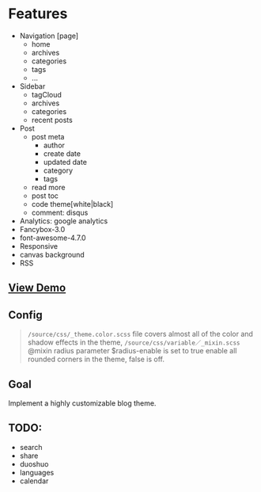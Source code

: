 # Features

- Navigation [page]
  - home
  - archives
  - categories
  - tags
  - ...
- Sidebar
  - tagCloud
  - archives
  - categories
  - recent posts
- Post
  - post meta
    - author
    - create date
    - updated date
    - category
    - tags
  - read more
  - post toc
  - code theme[white|black]
  - comment: disqus
- Analytics: google analytics
- Fancybox-3.0
- font-awesome-4.7.0
- Responsive
- canvas background
- RSS

## [View Demo](https://lencx.github.io/blog/)

## Config

> `/source/css/_theme.color.scss` file covers almost all of the color and shadow effects in the theme, `/source/css/variable／_mixin.scss` @mixin radius parameter $radius-enable is set to true enable all rounded corners in the theme, false is off.

## Goal
Implement a highly customizable blog theme.

## TODO:
- search
- share
- duoshuo
- languages
- calendar